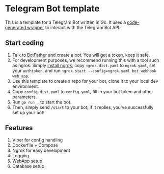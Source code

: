 # Telegram Bot template

This is a template for a Telegram Bot written in Go. It uses a
[code-generated wrapper](https://github.com/PaulSonOfLars/gotgbot) to interact with the Telegram Bot API.

## Start coding

1. Talk to [BotFather](https://t.me/BotFather) and create a bot. You will get a token, keep it safe.
2. For development purposes, we recommend running this with a tool such as ngrok.
Simply [install ngrok](https://ngrok.com/download), copy `ngrok.dist.yaml` to `ngrok.yaml`, set your `authtoken`,
and run `ngrok start --config=ngrok.yaml bot_webhook web_app`.
3. Use this template to create a repo for your bot, clone it to your local dev environment.
4. Copy `config.dist.yaml` to `config.yaml`, fill in your bot token and other parameters.
5. Run `go run .` to start the bot.
6. Then, simply send `/start` to your bot; if it replies, you've successfully set up your bot!

## Features

1. Viper for config handling
2. Dockerfile + Compose
3. Ngrok for easy development
4. Logging
5. WebApp setup
6. Database setup
